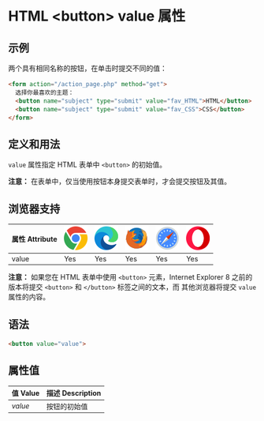 HTML \<button> value 属性
===

## 示例

两个具有相同名称的按钮，在单击时提交不同的值：

```html idoc:preview:iframe
<form action="/action_page.php" method="get">
  选择你最喜欢的主题：
  <button name="subject" type="submit" value="fav_HTML">HTML</button>
  <button name="subject" type="submit" value="fav_CSS">CSS</button>
</form>
```

## 定义和用法

`value` 属性指定 HTML 表单中 `<button>` 的初始值。

**注意：** 在表单中，仅当使用按钮本身提交表单时，才会提交按钮及其值。

## 浏览器支持

| 属性 Attribute | ![chrome][1] | ![edge][2] | ![firefox][3] | ![safari][4] | ![opera][5] |
| ---- | ---- | ---- | ---- | ---- | ---- |
| value     | Yes | Yes | Yes | Yes | Yes |
<!--rehype:style=width: 100%; display: inline-table;-->

**注意：** 如果您在 HTML 表单中使用 `<button>` 元素，Internet Explorer 8 之前的版本将提交 `<button>` 和 `</button>` 标签之间的文本，而 其他浏览器将提交 `value` 属性的内容。

## 语法

```html
<button value="value">
```

## 属性值

| 值 Value | 描述 Description |
| ----- | ----- |
| *value* | 按钮的初始值 |
<!--rehype:style=width: 100%; display: inline-table;-->


[1]: ../assets/chrome.svg
[2]: ../assets/edge.svg
[3]: ../assets/firefox.svg
[4]: ../assets/safari.svg
[5]: ../assets/opera.svg
